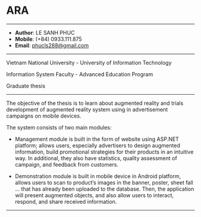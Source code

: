 # ARA

***

* **Author**: LE SANH PHUC
* **Mobile**: (+84) 0933.111.875
* **Email**: phucls288@gmail.com

***

Vietnam National University - University of Information Technology

Information System Faculty - Advanced Education Program

Graduate thesis

***


The objective of the thesis is to learn about augmented reality and trials development of augmented reality system using in advertisement campaigns on mobile devices.

The system consists of two main modules:

* Management module is built in the form of website using ASP.NET platform; allows users, especially advertisers to design augmented information, build promotional strategies for their products in an intuitive way. In additional, they also have statistics, quality assessment of campaign, and feedback from customers.

* Demonstration module is built in mobile device in Android platform, allows users to scan to product’s images in the banner, poster, sheet fall ... that has already been uploaded to the database. Then, the application will present augmented objects, and also allow users to interact, respond, and share received information.


***
